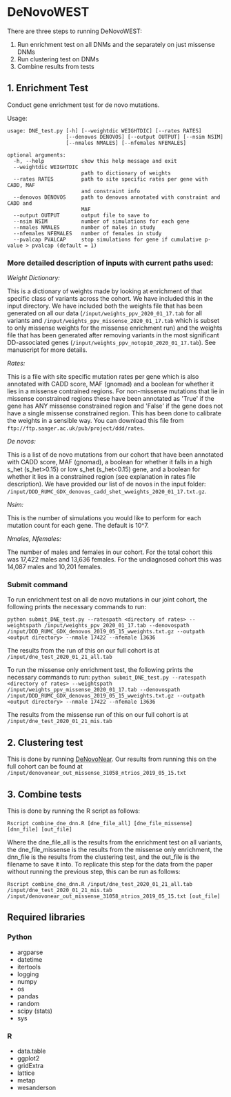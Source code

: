 
# DeNovoWEST

There are three steps to running DeNovoWEST:
1. Run enrichment test on all DNMs and the separately on just missense DNMs
2. Run clustering test on DNMs
3. Combine results from tests

## 1. Enrichment Test
Conduct gene enrichment test for de novo mutations.

Usage:
```
usage: DNE_test.py [-h] [--weightdic WEIGHTDIC] [--rates RATES]
                   [--denovos DENOVOS] [--output OUTPUT] [--nsim NSIM] 
                   [--nmales NMALES] [--nfemales NFEMALES]

optional arguments:
  -h, --help            show this help message and exit
  --weightdic WEIGHTDIC
                        path to dictionary of weights 
  --rates RATES         path to site specific rates per gene with CADD, MAF
                        and constraint info
  --denovos DENOVOS     path to denovos annotated with constraint and CADD and
                        MAF
  --output OUTPUT       output file to save to
  --nsim NSIM           number of simulations for each gene
  --nmales NMALES       number of males in study
  --nfemales NFEMALES   number of females in study
  --pvalcap PVALCAP     stop simulations for gene if cumulative p-value > pvalcap (default = 1)
```
### More detailed description of inputs with current paths used:

*Weight Dictionary:* 

This is a dictionary of weights made by looking at enrichment of that specific class of variants across the cohort. We have included this in the input directory. We have included both the weights file that has been generated on all our data (```/input/weights_ppv_2020_01_17.tab``` for all variants and ```/input/weights_ppv_missense_2020_01_17.tab``` which is subset to only missense weights for the missense enrichment run) and the weights file that has been generated after removing variants in the most significant DD-associated genes (```/input/weights_ppv_notop10_2020_01_17.tab```). See manuscript for more details. 

*Rates:*

This is a file with site specific mutation rates per gene which is also annotated with CADD score, MAF (gnomad) and a boolean for whether it lies in a missense contrained regions. For non-missense mutations that lie in missense constrained regions these have been annotated as 'True' if the gene has ANY missense constrained region and 'False' if the gene does not have a single missense constrained region. This has been done to calibrate the weights in a sensible way.
You can download this file from ``` ftp://ftp.sanger.ac.uk/pub/project/ddd/rates ```.

*De novos:*

This is a list of de novo mutations from our cohort that have been annotated with CADD score, MAF (gnomad), a boolean for whether it falls in a high s_het (s_het>0.15) or low s_het (s_het<0.15) gene, and a boolean for whether it lies in a constrained region (see explanation in rates file description). We have provided our list of de novos in the input folder: ```/input/DDD_RUMC_GDX_denovos_cadd_shet_wweights_2020_01_17.txt.gz```.

*Nsim:*

This is the number of simulations you would like to perform for each mutation count for each gene. The default is 10^7.

*Nmales, Nfemales:*

The number of males and females in our cohort. For the total cohort this was 17,422 males and 13,636 females. For the undiagnosed cohort this was 14,087 males and 10,201 females.

### Submit command
To run enrichment test on all de novo mutations in our joint cohort, the following prints the necessary commands to run:

```python submit_DNE_test.py --ratespath <directory of rates> --weightspath /input/weights_ppv_2020_01_17.tab --denovospath  /input/DDD_RUMC_GDX_denovos_2019_05_15_wweights.txt.gz --outpath <output directory> --nmale 17422 --nfemale 13636```

The results from the run of this on our full cohort is at ```/input/dne_test_2020_01_21_all.tab```

To run the missense only enrichment test, the following prints the necessary commands to run:
```python submit_DNE_test.py --ratespath <directory of rates> --weightspath /input/weights_ppv_missense_2020_01_17.tab --denovospath  /input/DDD_RUMC_GDX_denovos_2019_05_15_wweights.txt.gz --outpath <output directory> --nmale 17422 --nfemale 13636```

The results from the missense run of this on our full cohort is at ```/input/dne_test_2020_01_21_mis.tab```

## 2. Clustering test

This is done by running [DeNovoNear](https://github.com/jeremymcrae/denovonear). Our results from running this on the full cohort can be found at ```/input/denovonear_out_missense_31058_ntrios_2019_05_15.txt```

## 3. Combine tests

This is done by running the R script as follows:

``` Rscript combine_dne_dnn.R [dne_file_all] [dne_file_missense] [dnn_file] [out_file] ```

Where the dne_file_all is the results from the enrichment test on all variants, the dne_file_missense is the results from the missense only enrichment, the dnn_file is the results from the clustering test, and the out_file is the filename to save it into. To replicate this step for the data from the paper without running the previous step, this can be run as follows:

``` Rscript combine_dne_dnn.R /input/dne_test_2020_01_21_all.tab /input/dne_test_2020_01_21_mis.tab /input/denovonear_out_missense_31058_ntrios_2019_05_15.txt [out_file] ```


## Required libraries  

### Python  

* argparse  
* datetime  
* itertools  
* logging  
* numpy  
* os  
* pandas  
* random  
* scipy (stats)  
* sys  

### R  

* data.table  
* ggplot2  
* gridExtra  
* lattice  
* metap  
* wesanderson  
